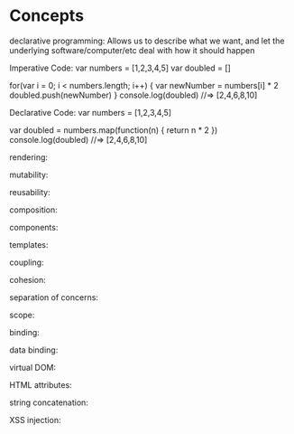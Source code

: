 # Concepts

declarative programming: Allows us to describe what we want, and let the underlying software/computer/etc deal with how it should happen

Imperative Code:
var numbers = [1,2,3,4,5]
var doubled = []

for(var i = 0; i < numbers.length; i++) {
  var newNumber = numbers[i] * 2
  doubled.push(newNumber)
}
console.log(doubled) //=> [2,4,6,8,10]

Declarative Code:
var numbers = [1,2,3,4,5]
 
var doubled = numbers.map(function(n) {
  return n * 2
})
console.log(doubled) //=> [2,4,6,8,10]



rendering:

mutability:

reusability:

composition:

components:

templates:

coupling:

cohesion:

separation of concerns:

scope:

binding:

data binding:

virtual DOM:

HTML attributes:

string concatenation:

XSS injection: